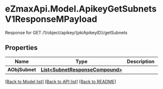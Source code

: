 # eZmaxApi.Model.ApikeyGetSubnetsV1ResponseMPayload
Response for GET /1/object/apikey/{pkiApikeyID}/getSubnets

## Properties

Name | Type | Description | Notes
------------ | ------------- | ------------- | -------------
**AObjSubnet** | [**List&lt;SubnetResponseCompound&gt;**](SubnetResponseCompound.md) |  | 

[[Back to Model list]](../README.md#documentation-for-models) [[Back to API list]](../README.md#documentation-for-api-endpoints) [[Back to README]](../README.md)

